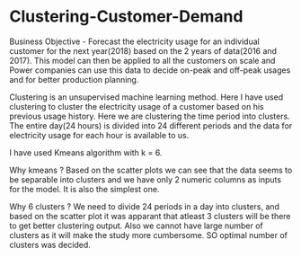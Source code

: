 # Clustering-Customer-Demand

Business Objective - Forecast the electricity usage for an individual customer for the next year(2018) based on the 2 years of data(2016 and 2017). This model can then be applied to all the customers on scale and Power companies can use this data to decide on-peak and off-peak usages and for better production planning.

Clustering is an unsupervised machine learning method. Here I have used clustering to cluster the electricity usage of a customer based on his previous usage history. Here we are clustering the time period into clusters. The entire day(24 hours) is divided into 24 different periods and the data for electricity usage for each hour is available to us. 

I have used Kmeans algorithm with k = 6.

Why kmeans ? 
Based on the scatter plots we can see that the data seems to be separable into clusters and we have only 2 numeric columns as inputs for the model. It is also the simplest one. 

Why 6 clusters ? 
We need to divide 24 periods in a day into clusters, and based on the scatter plot it was apparant that atleast 3 clusters will be there to get better clustering output. Also we cannot have large number of clusters as it will make the study more cumbersome. SO optimal number of clusters was decided. 


